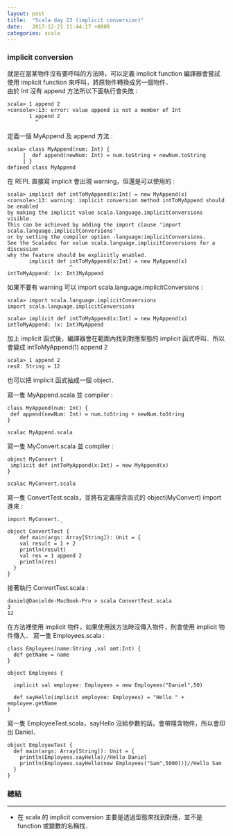 ```yaml
---
layout: post
title:  "Scala day 23 (implicit conversion)"
date:   2017-12-21 11:44:17 +0800
categories: scala
---
```


### implicit conversion
就是在當某物件沒有要呼叫的方法時，可以定義 implicit function 編譯器會嘗試使用 implicit function 來呼叫，將原物件轉換成另一個物件．  
由於 Int 沒有 append 方法所以下面執行會失敗 : 

```console
scala> 1 append 2
<console>:13: error: value append is not a member of Int
       1 append 2
         ^
```
定義一個 MyAppend 及 append 方法 : 

```console
scala> class MyAppend(num: Int) {
     |  def append(newNum: Int) = num.toString + newNum.toString
     | }
defined class MyAppend
```
在 REPL 直接寫 implicit 會出現 warning，但還是可以使用的 : 

```console
scala> implicit def intToMyAppend(x:Int) = new MyAppend(x)
<console>:13: warning: implicit conversion method intToMyAppend should be enabled
by making the implicit value scala.language.implicitConversions visible.
This can be achieved by adding the import clause 'import scala.language.implicitConversions'
or by setting the compiler option -language:implicitConversions.
See the Scaladoc for value scala.language.implicitConversions for a discussion
why the feature should be explicitly enabled.
       implicit def intToMyAppend(x:Int) = new MyAppend(x)
                    ^
intToMyAppend: (x: Int)MyAppend
```
如果不要有 warning 可以 import scala.language.implicitConversions :  

```console
scala> import scala.language.implicitConversions
import scala.language.implicitConversions

scala> implicit def intToMyAppend(x:Int) = new MyAppend(x)
intToMyAppend: (x: Int)MyAppend
```
加上 implicit 函式後，編譯器會在範圍內找到對應型態的 implicit 函式呼叫．所以會變成 intToMyAppend(1) append 2

```console
scala> 1 append 2
res8: String = 12
```
也可以把 implicit 函式抽成一個 object．

寫一隻 MyAppend.scala 並 compiler :

```console
class MyAppend(num: Int) {
 def append(newNum: Int) = num.toString + newNum.toString
}

scalac MyAppend.scala
```

寫一隻 MyConvert.scala 並 compiler : 

```console
object MyConvert {
 implicit def intToMyAppend(x:Int) = new MyAppend(x)
}

scalac MyConvert.scala
```
寫一隻 ConvertTest.scala，並將有定義隱含函式的 object(MyConvert) import 進來 : 

```console
import MyConvert._

object ConvertTest {
    def main(args: Array[String]): Unit = {
    val result = 1 + 2
    println(result)
    val res = 1 append 2
    println(res)
  }
}
```
接著執行 ConvertTest.scala : 

```console
daniel@Danielde-MacBook-Pro > scala ConvertTest.scala
3
12
```
在方法裡使用 implicit 物件，如果使用該方法時沒傳入物件，則會使用 implicit 物件傳入．
寫一隻 Employees.scala : 

```console
class Employees(name:String ,val amt:Int) {
  def getName = name
}

object Employees {

  implicit val employee: Employees = new Employees("Daniel",50)

  def sayHello(implicit employee: Employees) = "Hello " + employee.getName
}

```
寫一隻 EmployeeTest.scala，sayHello 沒給參數的話，會帶隱含物件，所以會印出 Daniel．

```console
object EmployeeTest {
  def main(args: Array[String]): Unit = {
    println(Employees.sayHello)//Hello Daniel
    println(Employees.sayHello(new Employees("Sam",5000)))//Hello Sam
  }
}
```

### 總結
- - -
* 在 scala 的 implicit conversion 主要是透過型態來找到對應，並不是 function 或變數的名稱找．


